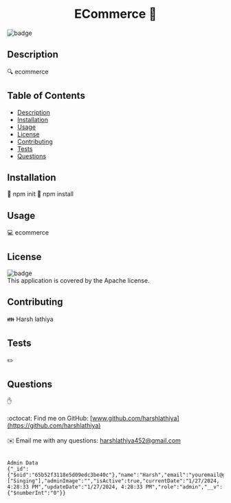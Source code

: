 
<h1 align="center">ECommerce 👋</h1>
  
![badge](https://img.shields.io/badge/license-Apache-brightgreen)<br />

## Description
🔍 ecommerce

## Table of Contents
- [Description](#description)
- [Installation](#installation)
- [Usage](#usage)
- [License](#license)
- [Contributing](#contributing)
- [Tests](#tests)
- [Questions](#questions)

## Installation
💾 npm init
💾 npm install


## Usage
💻 ecommerce

## License
![badge](https://img.shields.io/badge/license-Apache-brightgreen)
<br />
This application is covered by the Apache license. 

## Contributing
👪 Harsh lathiya

## Tests
✏️ 

## Questions
✋ <br />
<br />
:octocat: Find me on GitHub: [www.github.com/harshlathiya](https://github.com/harshlathiya)<br />
<br />
✉️ Email me with any questions: harshlathiya452@gmail.com<br /><br />


    Admin Data
    {"_id":{"$oid":"65b52f3118e5d09edc3be40c"},"name":"Harsh","email":"youremail@gmail.com","password":"123456890","description":"Test","city":"Surat","gender":"Male","hobby":["Singing"],"adminImage":"","isActive":true,"currentDate":"1/27/2024, 4:28:33 PM","updateDate":"1/27/2024, 4:28:33 PM","role":"admin","__v":{"$numberInt":"0"}}
